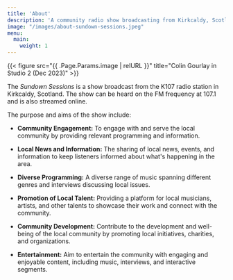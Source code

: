 ```yaml
---
title: 'About'
description: 'A community radio show broadcasting from Kirkcaldy, Scotland'
image: "/images/about-sundown-sessions.jpeg"
menu:
  main:
    weight: 1
---
```

{{< figure src="{{ .Page.Params.image | relURL }}" title="Colin Gourlay in Studio 2 (Dec 2023)" >}}

The _Sundown Sessions_ is a show broadcast from the K107 radio station in Kirkcaldy, Scotland. The show can be heard on the FM frequency at 107.1
and is also streamed online.

The purpose and aims of the show include:

- **Community Engagement:** To engage with and serve the local community by providing relevant programming and information. 

- **Local News and Information:** The sharing of local news, events, and information to keep listeners informed about what's happening in the area. 

- **Diverse Programming:** A diverse range of music spanning different genres and interviews discussing local issues. 
 
- **Promotion of Local Talent:** Providing a platform for local musicians, artists, and other talents to showcase their work and connect with the community. 

- **Community Development:** Contribute to the development and well-being of the local community by promoting local initiatives, charities, and organizations.

- **Entertainment:** Aim to entertain the community with engaging and enjoyable content, including music, interviews, and interactive segments.
